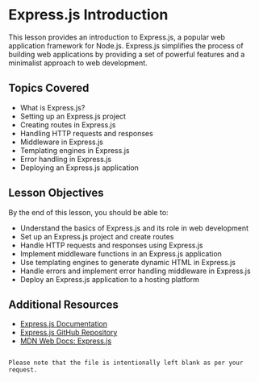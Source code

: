 # Express.js Introduction

This lesson provides an introduction to Express.js, a popular web application framework for Node.js. Express.js simplifies the process of building web applications by providing a set of powerful features and a minimalist approach to web development.

## Topics Covered

- What is Express.js?
- Setting up an Express.js project
- Creating routes in Express.js
- Handling HTTP requests and responses
- Middleware in Express.js
- Templating engines in Express.js
- Error handling in Express.js
- Deploying an Express.js application

## Lesson Objectives

By the end of this lesson, you should be able to:

- Understand the basics of Express.js and its role in web development
- Set up an Express.js project and create routes
- Handle HTTP requests and responses using Express.js
- Implement middleware functions in an Express.js application
- Use templating engines to generate dynamic HTML in Express.js
- Handle errors and implement error handling middleware in Express.js
- Deploy an Express.js application to a hosting platform

## Additional Resources

- [Express.js Documentation](https://expressjs.com/)
- [Express.js GitHub Repository](https://github.com/expressjs/express)
- [MDN Web Docs: Express.js](https://developer.mozilla.org/en-US/docs/Learn/Server-side/Express_Nodejs)
```

Please note that the file is intentionally left blank as per your request.